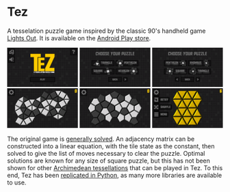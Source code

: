 # Tez
A tesselation puzzle game inspired by the classic 90's handheld game [Lights Out](https://en.wikipedia.org/wiki/Lights_Out_(game)). It is available on the [Android Play store](https://play.google.com/store/apps/details?id=com.SomeRobot.Tez).

![Main screen](/Assets/img1.png)  
![Game screen](/Assets/img2.png)

The original game is [generally solved](https://mathworld.wolfram.com/LightsOutPuzzle.html). An adjacency matrix can be constructed into a linear equation, with the tile state as the constant, then solved to give the list of moves necessary to clear the puzzle. Optimal solutions are known for any size of square puzzle, but this has not been shown for other [Archimedean tessellations](https://mathstat.slu.edu/escher/index.php/Tessellations_by_Polygons#Archimedean_tessellations) that can be played in Tez. To this end, Tez has been [replicated in Python](https://github.com/knacko/lightsOutPy), as many more libraries are available to use.

